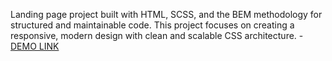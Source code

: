Landing page project built with HTML, SCSS, and the BEM methodology for structured and maintainable code. This project focuses on creating a responsive, modern design with clean and scalable CSS architecture. 
    - [DEMO LINK](https://msdreams.github.io/Potr_Pots_landing/)
